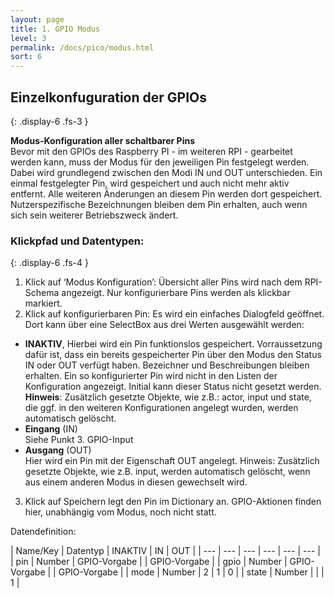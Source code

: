 ```yaml
---
layout: page
title: 1. GPIO Modus
level: 3
permalink: /docs/pico/modus.html
sort: 6
---
```



## Einzelkonfuguration der GPIOs
{: .display-6 .fs-3 }

**Modus-Konfiguration aller schaltbarer Pins**  
Bevor mit den GPIOs des Raspberry PI - im weiteren RPI - gearbeitet werden kann, muss der Modus für den jeweiligen Pin festgelegt werden. Dabei wird grundlegend zwischen den Modi IN und OUT unterschieden. Ein einmal festgelegter Pin, wird gespeichert und auch nicht mehr aktiv entfernt. Alle weiteren Änderungen an diesem Pin werden dort gespeichert. Nutzerspezifische Bezeichnungen bleiben dem Pin erhalten, auch wenn sich sein weiterer Betriebszweck ändert.

### Klickpfad und Datentypen:
{: .display-6 .fs-4 }

1. Klick auf ‘Modus Konfiguration’:
Übersicht aller Pins wird nach dem RPI-Schema angezeigt. Nur konfigurierbare Pins werden als klickbar markiert.
2. Klick auf konfigurierbaren Pin:
Es wird ein einfaches Dialogfeld geöffnet. Dort kann über eine SelectBox aus drei Werten ausgewählt werden:
  - **INAKTIV**,  Hierbei wird ein Pin funktionslos gespeichert. Vorraussetzung dafür ist, dass ein bereits gespeicherter Pin über den Modus den Status IN oder OUT verfügt haben. Bezeichner und Beschreibungen bleiben erhalten. Ein so konfigurierter Pin wird nicht in den Listen der Konfiguration angezeigt. Initial kann dieser Status nicht gesetzt werden.  
**Hinweis**: Zusätzlich gesetzte Objekte, wie z.B.: actor, input und state, die ggf. in den weiteren Konfigurationen angelegt wurden, werden automatisch gelöscht.
  - **Eingang** (IN)  
  Siehe Punkt 3. GPIO-Input
  - **Ausgang** (OUT)  
  Hier wird ein Pin mit der Eigenschaft OUT angelegt.  Hinweis: Zusätzlich gesetzte Objekte, wie z.B. input, werden automatisch gelöscht, wenn aus einem anderen Modus in diesen gewechselt wird. 
3. Klick auf Speichern legt den Pin im Dictionary an. GPIO-Aktionen finden hier, unabhängig vom Modus, noch nicht statt.

Datendefinition:  

| Name/Key | Datentyp | INAKTIV | IN | OUT |
| --- | --- | --- | --- | --- | --- |
| pin | Number | GPIO-Vorgabe | | GPIO-Vorgabe |
| gpio | Number | GPIO-Vorgabe | | GPIO-Vorgabe |
| mode | Number | 2 | 1  | 0 |
| state | Number | | | 1 |


<!-- 1 = AN/AUS,  2 = Temperatur,   3 = Luftfeuchte -->